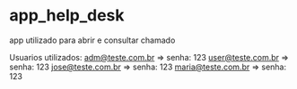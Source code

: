 # app_help_desk
  app utilizado para abrir e consultar chamado

Usuarios utilizados:
  adm@teste.com.br => senha: 123
  user@teste.com.br => senha: 123
  jose@teste.com.br => senha: 123
  maria@teste.com.br => senha: 123
